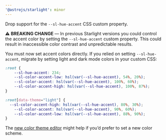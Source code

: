 ```yaml
---
'@astrojs/starlight': minor
---
```


Drop support for the `--sl-hue-accent` CSS custom property.

⚠️ **BREAKING CHANGE** — In previous Starlight versions you could control the accent color by setting the `--sl-hue-accent` custom property. This could result in inaccessible color contrast and unpredictable results.

You must now set accent colors directly. If you relied on setting `--sl-hue-accent`, migrate by setting light and dark mode colors in your custom CSS:

```css
:root {
	--sl-hue-accent: 234;
	--sl-color-accent-low: hsl(var(--sl-hue-accent), 54%, 20%);
	--sl-color-accent: hsl(var(--sl-hue-accent), 100%, 60%);
	--sl-color-accent-high: hsl(var(--sl-hue-accent), 100%, 87%);
}

:root[data-theme="light"] {
  --sl-color-accent-high: hsl(var(--sl-hue-accent), 80%, 30%);
	--sl-color-accent: hsl(var(--sl-hue-accent), 90%, 60%);
	--sl-color-accent-low: hsl(var(--sl-hue-accent), 88%, 90%);
}
```

The [new color theme editor](https://starlight.astro.build/guides/css-and-tailwind/#color-theme-editor) might help if you’d prefer to set a new color scheme.